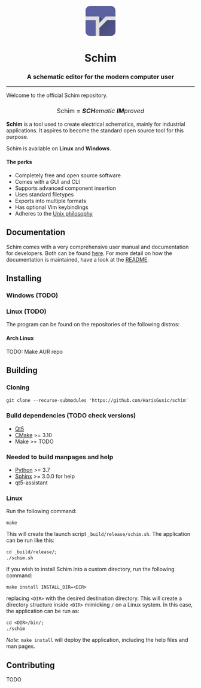 <p align="center">
    <img alt="schim logo" src="res/img/icon.svg" width="80px" />
    <h1 align="center">Schim</h1>
    <h3 align="center">A schematic editor for the modern computer user</h3>
</p>

---

Welcome to the official Schim repository.

<h3 style="font-weight:normal" align="center"> Schim = <i><b>SCH</b>ematic <b>IM</b>proved</i> </h3>

**Schim** is a tool used to create electrical schematics, mainly for industrial
applications. It aspires to become the standard open source tool for this
purpose.

Schim is available on **Linux** and **Windows**.

#### The perks

* Completely free and open source software
* Comes with a GUI and CLI
* Supports advanced component insertion
* Uses standard filetypes
* Exports into multiple formats
* Has optional Vim keybindings
* Adheres to the [Unix philosophy](https://en.wikipedia.org/wiki/Unix_philosophy)

## Documentation

Schim comes with a very comprehensive user manual and documentation for
developers. Both can be found [here](https://schim.rtfd.io). For more detail on
how the documentation is maintained, have a look at the [README](docs/README.md).

## Installing

### Windows (TODO)

### Linux (TODO)

The program can be found on the repositories of the following distros:

#### Arch Linux

TODO: Make AUR repo

## Building

### Cloning

```shell
git clone --recurse-submodules 'https://github.com/HarisGusic/schim'
```

### Build dependencies (TODO check versions)

* [Qt5](https://www.qt.io/)
* [CMake](https://cmake.org/) >= 3.10
* Make >= TODO

### Needed to build manpages and help

* [Python](https://python.org) >= 3.7
* [Sphinx](https://www.sphinx-doc.org/en/master/usage/installation.html) >= 3.0.0 for help
* qt5-assistant

### Linux

Run the following command:

```shell
make
```

This will create the launch script `_build/release/schim.sh`. The
application can be run like this:

```shell
cd _build/release/;
./schim.sh
```

If you wish to install Schim into a custom directory, run the following command:

```shell
make install INSTALL_DIR=<DIR>
```

replacing `<DIR>` with the desired destination directory. This will create a
directory structure inside `<DIR>` mimicking `/` on a Linux system. In this
case, the application can be run as:
```shell
cd <DIR>/bin/;
./schim
```
*Note*: `make install` will deploy the application, including the help files
and man pages.

## Contributing
TODO
